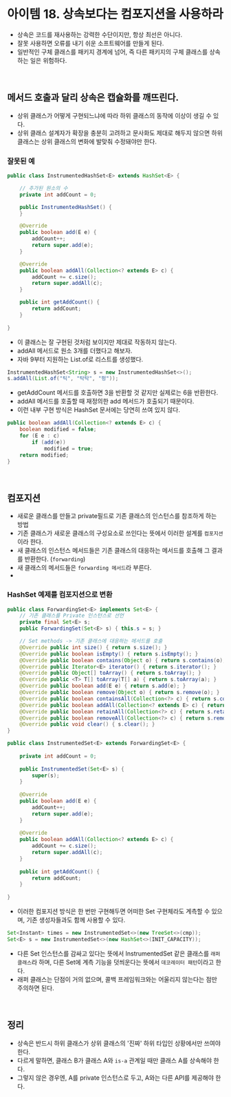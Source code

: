 # 아이템 18. 상속보다는 컴포지션을 사용하라

* 상속은 코드를 재사용하는 강력한 수단이지만, 항상 최선은 아니다.
* 잘못 사용하면 오류를 내기 쉬운 소프트웨어를 만들게 된다.
* 일반적인 구체 클래스를 패키지 경계에 넘어, 즉 다른 패키지의 구체 클래스를 상속하는 일은 위험하다.

<br>

## 메서드 호출과 달리 상속은 캡슐화를 깨뜨린다.
* 상위 클래스가 어떻게 구현되느냐에 따라 하위 클래스의 동작에 이상이 생길 수 있다.
* 상위 클래스 설계자가 확장을 충분히 고려하고 문사화도 제대로 해두지 않으면 하위 클래스는 상위 클래스의 변화에 발맞춰 수정돼야만 한다.

### 잘못된 예
```java
public class InstrumentedHashSet<E> extends HashSet<E> {

    // 추가된 원소의 수
    private int addCount = 0;

    public InstrumentedHashSet() {
    }

    @Override
    public boolean add(E e) {
        addCount++;
        return super.add(e);
    }

    @Override
    public boolean addAll(Collection<? extends E> c) {
        addCount += c.size();
        return super.addAll(c);
    }

    public int getAddCount() {
        return addCount;
    }
    
}
```

* 이 클래스는 잘 구현된 것처럼 보이지만 제대로 작동하지 않는다.
* addAll 메서드로 원소 3개를 더했다고 해보자.
* 자바 9부터 지원하는 List.of로 리스트를 생성했다.
```java
InstrumentedHashSet<String> s = new InstrumentedHashSet<>();
s.addAll(List.of("틱", "탁탁", "펑"));
```

* getAddCount 메서드를 호출하면 3을 반환할 것 같지만 실제로는 6을 반환한다.
* addAll 메서드를 호출할 때 재정의한 add 메서드가 호출되기 때문이다.
* 이런 내부 구현 방식은 HashSet 문서에는 당연히 쓰여 있지 않다.
```java
public boolean addAll(Collection<? extends E> c) {
    boolean modified = false;
    for (E e : c)
        if (add(e))
            modified = true;
    return modified;
}
```

<br>

## 컴포지션
* 새로운 클래스를 만들고 private필드로 기존 클래스의 인스턴스를 참조하게 하는 방법
* 기존 클래스가 새로운 클래스의 구성요소로 쓰인다는 뜻에서 이러한 설계를 `컴포지션`이라 한다.
* 새 클래스의 인스턴스 메서드들은 기존 클래스의 대응하는 메서드를 호출해 그 결과를 반환한다. (`forwarding`)
* 새 클래스의 메서드들은 `forwarding 메서드`라 부른다.
* 
### HashSet 예제를 컴포지션으로 변환
```java
public class ForwardingSet<E> implements Set<E> {
    // 기존 클래스를 Private 인스턴스로 선언
    private final Set<E> s;
    public ForwardingSet(Set<E> s) { this.s = s; }

    // Set methods -> 기존 클래스에 대응하는 메서드를 호출
    @Override public int size() { return s.size(); }
    @Override public boolean isEmpty() { return s.isEmpty(); }
    @Override public boolean contains(Object o) { return s.contains(o); }
    @Override public Iterator<E> iterator() { return s.iterator(); }
    @Override public Object[] toArray() { return s.toArray(); }
    @Override public <T> T[] toArray(T[] a) { return s.toArray(a); }
    @Override public boolean add(E e) { return s.add(e); }
    @Override public boolean remove(Object o) { return s.remove(o); }
    @Override public boolean containsAll(Collection<?> c) { return s.containsAll(c); }
    @Override public boolean addAll(Collection<? extends E> c) { return s.addAll(c); }
    @Override public boolean retainAll(Collection<?> c) { return s.retainAll(c); }
    @Override public boolean removeAll(Collection<?> c) { return s.removeAll(c); }
    @Override public void clear() { s.clear(); }
}
```

```java
public class InstrumentedSet<E> extends ForwardingSet<E> {
    
    private int addCount = 0;
    
    public InstrumentedSet(Set<E> s) {
        super(s);
    }
    
    @Override 
    public boolean add(E e) {
        addCount++;
        return super.add(e);
    }
    
    @Override 
    public boolean addAll(Collection<? extends E> c) {
        addCount += c.size();
        return super.addAll(c);
    }
    
    public int getAddCount() {
        return addCount;
    }
    
}
```
* 이러한 컴포지션 방식은 한 번만 구현해두면 어떠한 Set 구현체라도 계측할 수 있으며, 기존 생성자들과도 함께 사용할 수 있다.

```java
Set<Instant> times = new InstrumentedSet<>(new TreeSet<>(cmp));
Set<E> s = new InstrumentedSet<>(new HashSet<>(INIT_CAPACITY));
```

* 다른 Set 인스턴스를 감싸고 있다는 뜻에서 InstrumentedSet 같은 클래스를 `래퍼 클래스`라 하며, 다른 Set에 계측 기능을 덧씌운다는 뜻에서 `데코레이터 패턴`이라고 한다.
* 래퍼 클래스는 단점이 거의 없으며, 콜백 프레임워크와는 어울리지 않는다는 점만 주의하면 된다.

<br>

## 정리
* 상속은 반드시 하위 클래스가 상위 클래스의 '진짜' 하위 타입인 상황에서만 쓰여야 한다.
* 다르게 말하면, 클래스 B가 클래스 A와 `is-a` 관계일 때만 클래스 A를 상속해야 한다.
* 그렇지 않은 경우엔, A를 private 인스턴스로 두고, A와는 다른 API를 제공해야 한다.